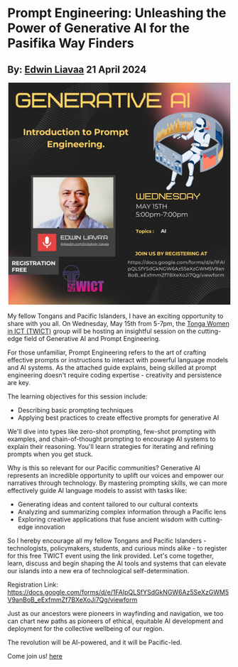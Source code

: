 # Prompt Engineering: Unleashing the Power of Generative AI for the Pasifika Way Finders
## By: [Edwin Liavaa](https://github.com/EdwinLiavaa) 21 April 2024

<p align="center">
 <img width="500" src="https://github.com/EdwinLiavaa/liavaa.space/blob/main/blog/20240421/pic.png">
</p>

My fellow Tongans and Pacific Islanders, I have an exciting opportunity to share with you all. On Wednesday, May 15th from 5-7pm, the [Tonga Women in ICT (TWICT)](https://www.facebook.com/profile.php?id=100083222176057) group will be hosting an insightful session on the cutting-edge field of Generative AI and Prompt Engineering.

For those unfamiliar, Prompt Engineering refers to the art of crafting effective prompts or instructions to interact with powerful language models and AI systems. As the attached guide explains, being skilled at prompt engineering doesn't require coding expertise - creativity and persistence are key.

The learning objectives for this session include:

- Describing basic prompting techniques
- Applying best practices to create effective prompts for generative AI

We'll dive into types like zero-shot prompting, few-shot prompting with examples, and chain-of-thought prompting to encourage AI systems to explain their reasoning. You'll learn strategies for iterating and refining prompts when you get stuck.

Why is this so relevant for our Pacific communities? Generative AI represents an incredible opportunity to uplift our voices and empower our narratives through technology. By mastering prompting skills, we can more effectively guide AI language models to assist with tasks like:

- Generating ideas and content tailored to our cultural contexts
- Analyzing and summarizing complex information through a Pacific lens
- Exploring creative applications that fuse ancient wisdom with cutting-edge innovation  

So I hereby encourage all my fellow Tongans and Pacific Islanders - technologists, policymakers, students, and curious minds alike - to register for this free TWICT event using the link provided. Let's come together, learn, discuss and begin shaping the AI tools and systems that can elevate our islands into a new era of technological self-determination.

Registration Link:
https://docs.google.com/forms/d/e/1FAIpQLSfYSdGkNGW6Az5SeXzGWM5V9anBoB_eExfmmZf7BXeXoJi7Qg/viewform

Just as our ancestors were pioneers in wayfinding and navigation, we too can chart new paths as pioneers of ethical, equitable AI development and deployment for the collective wellbeing of our region.  

The revolution will be AI-powered, and it will be Pacific-led. 

Come join us! [here](https://docs.google.com/forms/d/e/1FAIpQLSfYSdGkNGW6Az5SeXzGWM5V9anBoB_eExfmmZf7BXeXoJi7Qg/viewform)